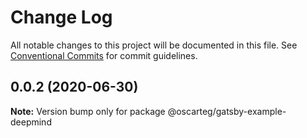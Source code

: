# Change Log

All notable changes to this project will be documented in this file.
See [Conventional Commits](https://conventionalcommits.org) for commit guidelines.

## 0.0.2 (2020-06-30)

**Note:** Version bump only for package @oscarteg/gatsby-example-deepmind
